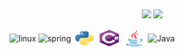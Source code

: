<div align="center">
  <img height="180em" src="https://github-readme-stats.vercel.app/api?username=vogadok&show_icons=true&theme=dark&include_all_commits=true&count_private=true"/>
  <img height="180em" src="https://github-readme-stats.vercel.app/api/top-langs/?username=vogadok&layout=compact&langs_count=7&theme=dark"/>
    
</div>
<div style="display: inline_block"><br>
  <img align="center" alt="linux" height="30" width="80" src="https://img.shields.io/badge/Ubuntu-E95420?style=for-the-badge&logo=ubuntu&logoColor=white">
  <img align="center" alt="spring" height="30" width="80" src="https://img.shields.io/badge/Spring-6DB33F?style=for-the-badge&logo=spring&logoColor=white">
  <img align="center" alt="Python" height="30" width="40" src="https://raw.githubusercontent.com/devicons/devicon/master/icons/python/python-original.svg">
  <img align="center" alt="Csharp" height="30" width="40" src="https://raw.githubusercontent.com/devicons/devicon/master/icons/csharp/csharp-original.svg">
  <img align="center" alt="Java" height="30" width="40" src="https://raw.githubusercontent.com/devicons/devicon/master/icons/java/java-original.svg">
  <img align="center" alt="Java" height="40" width="50" src="https://user-images.githubusercontent.com/66845085/143305325-a4f3d191-ddf7-48de-86e1-85a15fe24643.png">

</div>
